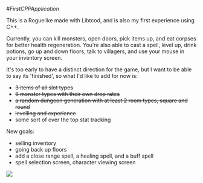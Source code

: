#_FirstCPPApplication_

This is a Roguelike made with Libtcod, and is also my first experience using C++.

Currently, you can kill monsters, open doors, pick items up, and eat corpses for
better health regeneration. You're also able to cast a spell, level up, drink
potions, go up and down floors, talk to villagers, and use your mouse in your
inventory screen.

It's too early to have a distinct direction for the game, but I want to be able to say its 'finished', so what I'd like to add for now is:

* ~~3 items of all slot types~~
* ~~6 monster types with their own drop rates~~
* ~~a random dungeon generation with at least 2 room types, square and round~~
* ~~levelling and experience~~
* some sort of over the top stat tracking

New goals:

* selling inventory
* going back up floors
* add a close range spell, a healing spell, and a buff spell
* spell selection screen, character viewing screen


![](https://raw.github.com/tankorsmash/FirstCPPApplication/master/Screenshot_20Mar2014.png)
